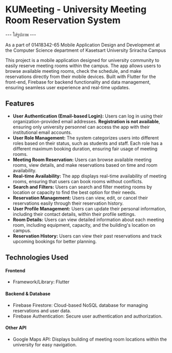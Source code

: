 # KUMeeting - University Meeting Room Reservation System

--- ใส่รูปภาพ ---

As a part of 01418342-65 Mobile Application Design and Development at the Computer Science department of Kasetsart University Sriracha Campus

This project is a mobile application designed for university community to easily reserve meeting rooms within the campus. The app allows users to browse available meeting rooms, check the schedule, and make reservations directly from their mobile devices. Built with Flutter for the front-end, Firebase for backend functionality and data management, ensuring seamless user experience and real-time updates.

## Features

* **User Authentication (Email-based Login):** Users can log in using their organization-provided email addresses. **Registration is not available**, ensuring only university personnel can access the app with their institutional email accounts.
* **User Role Management:** The system categorizes users into different roles based on their status, such as students and staff. Each role has a different maximum booking duration, ensuring fair usage of meeting rooms.
* **Meeting Room Reservation:** Users can browse available meeting rooms, view details, and make reservations based on time and room availability.
* **Real-time Availability:** The app displays real-time availability of meeting rooms, ensuring that users can book rooms without conflicts.
* **Search and Filters:** Users can search and filter meeting rooms by location or capacity to find the best option for their needs.
* **Reservation Management:** Users can view, edit, or cancel their reservations easily through their reservation history.
* **User Profile Management:** Users can update their personal information, including their contact details, within their profile settings.
* **Room Details:** Users can view detailed information about each meeting room, including equipment, capacity, and the building's location on campus.
* **Reservation History:** Users can view their past reservations and track upcoming bookings for better planning.

## Technologies Used
#### Frontend
* Framework/Library: Flutter
#### Backend & Database
* Firebase Firestore: Cloud-based NoSQL database for managing reservations and user data.
* Firebase Authentication: Secure user authentication and authorization.
#### Other API
* Google Maps API: Displays building of meeting room locations within the university for easy navigation.

